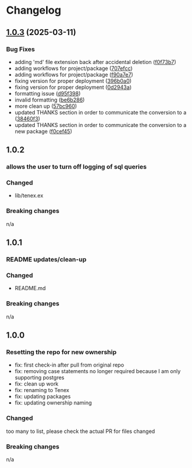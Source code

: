 # Changelog

## [1.0.3](https://github.com/augustwenty/tenex/compare/v1.0.2...v1.0.3) (2025-03-11)


### Bug Fixes

* adding 'md' file extension back after accidental deletion ([f0f73b7](https://github.com/augustwenty/tenex/commit/f0f73b7f0a93801e8fc89473e5d0092b0616f96e))
* adding workflows for project/package ([707efcc](https://github.com/augustwenty/tenex/commit/707efccd2b70a10665de9508b05a529bf452aa7c))
* adding workflows for project/package ([f90a7e7](https://github.com/augustwenty/tenex/commit/f90a7e700ff595a4c6e1bb5e969f5adeb0af9254))
* fixing version for proper deployment ([396b0a0](https://github.com/augustwenty/tenex/commit/396b0a0e3d38f902e379e99ba9acad4414741961))
* fixing version for proper deployment ([0d2943a](https://github.com/augustwenty/tenex/commit/0d2943a047dfc82ba0d99d0fce12720991eb1b71))
* formatting issue ([d95f398](https://github.com/augustwenty/tenex/commit/d95f3987c5b0bab7e0f4cdef760ad207de676529))
* invalid formatting ([be6b286](https://github.com/augustwenty/tenex/commit/be6b28686cf002e362506b0293152302e1f5cedc))
* more clean up ([57bc960](https://github.com/augustwenty/tenex/commit/57bc96026ddbcf6ec58b85d188e45f96f80e6e34))
* updated THANKS section in order to communicate the conversion to a ([38460f3](https://github.com/augustwenty/tenex/commit/38460f3ce96d97e035b44a86da187baf19f36ed0))
* updated THANKS section in order to communicate the conversion to a new package ([f0cef45](https://github.com/augustwenty/tenex/commit/f0cef455c6e6755f670fb2c80a267202bc65cd6c))

## 1.0.2

### allows the user to turn off logging of sql queries

### Changed

- lib/tenex.ex

### Breaking changes

n/a

## 1.0.1

### README updates/clean-up

### Changed

- README.md

### Breaking changes

n/a

## 1.0.0

### Resetting the repo for new ownership

- fix: first check-in after pull from original repo
- fix: removing case statements no longer required because I am only supporting postgres
- fix: clean up work
- fix: renaming to Tenex
- fix: updating packages
- fix: updating ownership naming

### Changed

too many to list, please check the actual PR for files changed

### Breaking changes

n/a
